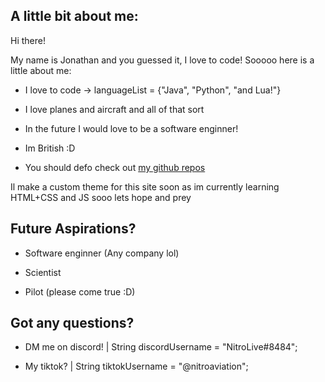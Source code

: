 ## A little bit about me:
Hi there!

My name is Jonathan and you guessed it, I love to code! Sooooo here is a little about me:

- I love to code -> languageList = {"Java", "Python", "and Lua!"}
  
- I love planes and aircraft and all of that sort
  
- In the future I would love to be a software enginner!
  
- Im British :D
  
- You should defo check out [my github repos](https://github.com/BytePilotX?tab=repositories)

Il make a custom theme for this site soon as im currently learning HTML+CSS and JS sooo lets hope and prey 

## Future Aspirations?
- Software enginner (Any company lol)
  
- Scientist
  
- Pilot (please come true :D)
  

## Got any questions?
- DM me on discord! | String discordUsername = "NitroLive#8484";
  
- My tiktok? | String tiktokUsername = "@nitroaviation";
